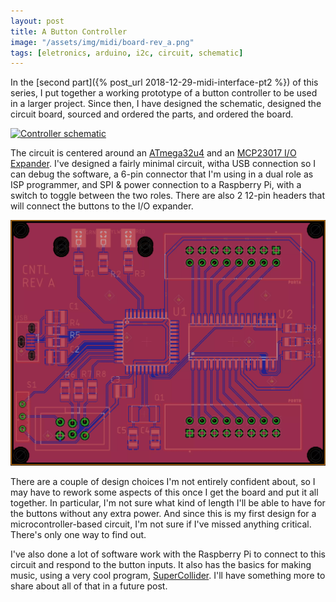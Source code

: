 ```yaml
---
layout: post
title: A Button Controller
image: "/assets/img/midi/board-rev_a.png"
tags: [eletronics, arduino, i2c, circuit, schematic]
---
```


In the [second part]({% post_url 2018-12-29-midi-interface-pt2 %}) of this series, I put together a
working prototype of a button controller to be used in a larger project. Since then, I have designed
the schematic, designed the circuit board, sourced and ordered the parts, and ordered the
board.

[![Controller
schematic](/assets/img/midi/schematic-rev_a.webp)](/assets/img/midi/schematic-rev_a.webp)

The circuit is centered around an [ATmega32u4](https://www.microchip.com/wwwproducts/en/ATmega32u4)
and an [MCP23017 I/O Expander](https://www.microchip.com/wwwproducts/en/MCP23017). I've designed a
fairly minimal circuit, witha USB connection so I can debug the software, a 6-pin connector that I'm
using in a dual role as ISP programmer, and SPI & power connection to a Raspberry Pi, with a switch
to toggle between the two roles. There are also 2 12-pin headers that will connect the buttons to
the I/O expander.

[![Controller schematic](/assets/img/midi/board-rev_a.webp)](/assets/img/midi/board-rev_a.webp)

There are a couple of design choices I'm not entirely confident about, so I may have to rework some
aspects of this once I get the board and put it all together. In particular, I'm not sure what kind
of length I'll be able to have for the buttons without any extra power. And since this is my first
design for a microcontroller-based circuit, I'm not sure if I've missed anything critical. There's
only one way to find out. 

I've also done a lot of software work with the Raspberry Pi to connect to this circuit and respond
to the button inputs. It also has the basics for making music, using a very cool program,
[SuperCollider](https://supercollider.github.io/). I'll have something more to share about all of
that in a future post. 

